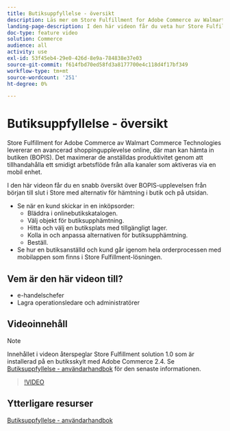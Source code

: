 ```yaml
---
title: Butiksuppfyllelse - översikt
description: Läs mer om Store Fulfillment for Adobe Commerce av Walmart Commerce Technologies, en avancerad lösning för flerkanalsleverans som ger en helhetsupplevelse av Buy Online, Pick up In-Store (BOPIS).
landing-page-description: I den här videon får du veta hur Store Fulfillment-lösningen gör det enkelt för kunderna att hämta in butiker och köpa in och lagra anställda mer effektiva, mobilklara arbetsflöden för att hämta, mellanlagra och skicka butiksupptagningsorder till kunderna.
doc-type: feature video
solution: Commerce
audience: all
activity: use
exl-id: 53f45eb4-29e0-426d-8e9a-784838e37e03
source-git-commit: f614fbd70ed58fd3a8177700e4c118d4f17bf349
workflow-type: tm+mt
source-wordcount: '251'
ht-degree: 0%

---
```


# Butiksuppfyllelse - översikt

Store Fulfillment for Adobe Commerce av Walmart Commerce Technologies levererar en avancerad shoppingupplevelse online, där man kan hämta in butiken (BOPIS). Det maximerar de anställdas produktivitet genom att tillhandahålla ett smidigt arbetsflöde från alla kanaler som aktiveras via en mobil enhet.

I den här videon får du en snabb översikt över BOPIS-upplevelsen från början till slut i Store med alternativ för hämtning i butik och på utsidan.

- Se när en kund skickar in en inköpsorder:
   - Bläddra i onlinebutikskatalogen.
   - Välj objekt för butiksupphämtning.
   - Hitta och välj en butiksplats med tillgängligt lager.
   - Kolla in och anpassa alternativen för butiksupphämtning.
   - Beställ.
- Se hur en butiksanställd och kund går igenom hela orderprocessen med mobilappen som finns i Store Fulfillment-lösningen.

## Vem är den här videon till?

- e-handelschefer
- Lagra operationsledare och administratörer

## Videoinnehåll

>[!NOTE]
>
>Innehållet i videon återspeglar Store Fulfillment solution 1.0 som är installerad på en butiksskylt med Adobe Commerce 2.4. Se [Butiksuppfyllelse - användarhandbok](https://experienceleague.adobe.com/docs/commerce-merchant-services/store-fulfillment/introduction.html) för den senaste informationen.

>[!VIDEO](https://video.tv.adobe.com/v/343653?quality=12&learn=on)

## Ytterligare resurser

[Butiksuppfyllelse - användarhandbok](https://experienceleague.adobe.com/docs/commerce-merchant-services/store-fulfillment/introduction.html)
